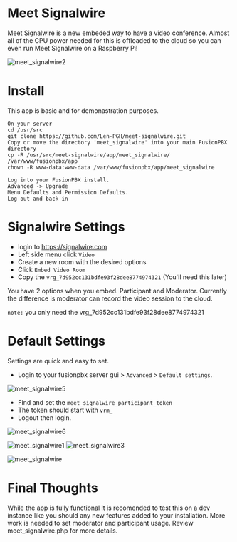 Meet Signalwire
================


Meet Signalwire is a new embeded way to have a video conference.  Almost all of the CPU power needed for this is offloaded to the cloud so you can even run Meet Signalwire on a Raspberry Pi!


![meet_signalwire2](https://user-images.githubusercontent.com/13131198/138473270-a9056e0c-4c65-42dc-b519-85da2f3a8bff.png)


Install
========

This app is basic and for demonastration purposes.

```
On your server
cd /usr/src
git clone https://github.com/Len-PGH/meet-signalwire.git
Copy or move the directory 'meet_signalwire' into your main FusionPBX directory
cp -R /usr/src/meet-signalwire/app/meet_signalwire/ /var/www/fusionpbx/app
chown -R www-data:www-data /var/www/fusionpbx/app/meet_signalwire

Log into your FusionPBX install.
Advanced -> Upgrade
Menu Defaults and Permission Defaults.
Log out and back in
```

Signalwire Settings
====================

* login to https://signalwire.com
* Left side menu click `Video`
* Create a new room with the desired options
* Click `Embed Video Room`
* Copy the `vrg_7d952cc131bdfe93f28dee8774974321` (You'll need this later)

You have 2 options when you embed. Participant and Moderator. Currently the difference is moderator can record the video session to the cloud.

`note:` you only need the vrg_7d952cc131bdfe93f28dee8774974321


Default Settings
=================

Settings are quick and easy to set.
* Login to your fusionpbx server gui > `Advanced` > `Default settings`.

![meet_signalwire5](https://user-images.githubusercontent.com/13131198/138473264-89d19b02-af41-4f44-9746-3afaaf319e1c.png)

* Find and set the `meet_signalwire_participant_token`
* The token should start with `vrm_`
* Logout then login.

![meet_signalwire6](https://user-images.githubusercontent.com/13131198/138473263-cf79da09-7fa7-4524-a91c-f47684a494f2.png)

![meet_signalwire1](https://user-images.githubusercontent.com/13131198/138473272-c66f44db-dc16-4ea7-b42e-e078a5d520ab.png)
![meet_signalwire3](https://user-images.githubusercontent.com/13131198/138473267-eb7a0110-b29a-47b2-b376-31a9fc7ef3e3.png)


![meet_signalwire](https://user-images.githubusercontent.com/13131198/138473273-19d0bd43-827d-4d2c-b936-cac5525078a0.png)

Final Thoughts
==================

While the app is fully functional it is recomended to test this on a dev instance like you should any new features added to your installation.  More work is needed to set moderator and participant usage. Review meet_signalwire.php for more details.








